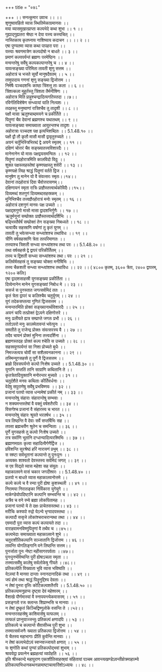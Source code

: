 +++
title = "०४८"

+++
।। सनत्कुमार उवाच ।। ।।  
शृणुष्वावहितो व्यास स्थितिमेकाग्रमानसः ।।  
मया व्यासमुखात्प्राप्ता कल्पभेदे कथा शुभा ।। १ ।।  
गुह्याद्गुह्यतरा श्रेष्ठा न देया यस्य कस्यचित् ।।  
नास्तिकाय कृतघ्नाय नाशिष्याय कदाचन ।। ।। २ ।।  
एषा पुण्यतमा व्यास कथा पापहरा परा ।।  
यस्याः श्रवणमात्रेण कल्पदोषो न बाधते ।। ३ ।।  
प्रमाणं कल्पपर्यन्तं ब्रह्मणः परमेष्ठिनः ।।  
मन्वन्तरेषु सर्वेषु कल्पकल्पान्तरेषु च ।। ४ ।।  
यावत्सङ्ख्या परिमिता तावती शृणु सत्तम ।।  
अहोरात्रं च भजते सूर्यो मानुषदैवतम् ।। ५ ।।  
तामुपादाय गणनां शृणु सङ्ख्या द्विजोत्तम ।।  
निमेषैः पञ्चदशभिः काष्ठा त्रिंशत्तु ताः कला ।। ६ ।।  
त्रिंशत्कला मुहूर्तस्तु त्रिंशता तैर्मनीषिणः ।।  
अहोरात्र मिति प्राहुश्चन्द्रादित्यगतिस्तदा ।।७।।  
रविर्गतिविशेषेण सन्ध्यायां याति नित्यशः ।।  
तदहस्तु मनुष्याणां रात्रिश्चैव तु तादृशी ।। ८ ।।  
पक्षौ मासा ऋतुश्चाब्दमयने च प्रकीर्तिते ।।  
पितॄणां चैव देवानां ब्रह्मणश्च यथातथम् ।। ९ ।।  
यावत्सङ्ख्या समाख्याता आयुरन्तश्च तादृशः ।।  
अहोरात्राः पञ्चदश पक्ष इत्यभिशब्दितः ।। 5.1.48.१० ।।  
पक्षौ द्वौ तौ कृतौ मासौ मासौ द्वावृतुरुच्यते ।।  
अयनं चर्तुभिस्त्रिभिरब्दं द्वे अयने स्मृतम् ।। ११ ।।  
दक्षिणं चोत्तरं चैव सङ्ख्यातत्त्वविशारदैः ।।  
मानेनानेन यो मासः पक्षद्वयसमन्वितः ।। १२ ।।  
पितॄणां तदहोरात्रमिति कालविदो विदुः ।।  
शुक्ल पक्षस्त्वहस्तेषां कृष्णपक्षस्तु शर्वरी ।। १३ ।।  
कृष्णपक्षे त्विह श्राद्धं पितॄणां वर्तते द्विज ।।  
मानुषेण तु मानेन यो वै संवत्सरः स्मृतः।।१४।।  
देवानां तदहोरात्रं दिवा चैवोत्तरायणम्।।  
दक्षिणायनं स्मृता रात्रिः प्राज्ञैस्तत्त्वार्थकोविदैः।।१५।।  
दिव्यमब्दं शतगुणं दिव्यमब्दसहस्रकम् ।।  
मुनिभिश्चैव तत्त्वज्ञैरहोरात्रं मनोः स्मृतम् ।। १६ ।।  
अहोरात्रं दशगुणं मानवः पक्ष उच्यते ।।  
पक्षाद्दशगुणो मासो मासा द्वादशभिर्गुणैः ।। १७ ।।  
ऋतुर्मनूनां सम्प्रोक्तः प्राज्ञैस्तत्त्वार्थदर्शिभिः ।।  
षड्भिस्तैर्वर्षं सम्प्रोक्तं तेन सङ्ख्या निबध्यते ।। १८ ।।  
चत्वार्येव सहस्राणि वर्षाणां तु कृतं युगम् ।।  
तावती तु भवेत्सन्ध्या सन्ध्यांशश्च तथाविधः ।। १९ ।।  
त्रीणि वर्षसहस्राणि त्रेता तत्परिमाणतः ।।  
तस्याश्च त्रिशती सन्ध्या सन्ध्यांशश्च तथा परः ।। 5.1.48.२० ।।  
तथा वर्षसहस्रे द्वे द्वापरं परिकीर्तितम् ।।  
तस्य च द्विशती सन्ध्या सन्ध्यांशश्च तथा। परः ।। २१ ।।  
कलिर्वर्षसहस्रं तु सङ्ख्या चोक्ता मनीषिभिः ।।  
तस्य चैकशती सन्ध्या सन्ध्यांशश्च तथाविधः ।। २२ ।। ( ४८०० कृतम्, ३६०० त्रेता, २४०० द्वापरम्, १२०० कलिः)  
एषा द्वादशसाहस्री युगसङ्ख्या प्रकीर्तिता ।।  
दिव्येनानेन मानेन युगसङ्ख्यां निबोध मे ।। २३ ।।  
ससर्ज स पुनस्तात जगत्सर्वमिदं ततः ।।  
कृतं त्रेता द्वापरं च कलिश्चैव चतुर्युगम् ।। २४ ।।  
युगं तदेकसप्तत्या गुणितं द्विजसत्तम ।।  
मन्वन्तरमिति प्रोक्तं सङ्ख्यानार्थविशारदैः ।। २५ ।।  
अयनं चापि तत्प्रोक्तं द्वेऽयने दक्षिणोत्तरे ।।  
मनुः प्रलीयते ह्यत्र सम्प्राप्ते जगतः प्रभौ ।। २६ ।।  
ततोऽपरो मनुः कालमेतावन्तं भवेत्पुनः ।।  
समतीते तु राजेन्द्र प्रोक्तः संवत्सरस्य वै ।। २७ ।।  
तदैव चायनं प्रोक्तं मुनिना तत्त्वदर्शिना ।।  
ब्रह्मणस्तदहः प्रोक्तं कल्प श्चेति स उच्यते ।। २८ ।।  
सहस्रयुगपर्यन्तं सा निशा प्रोच्यते बुधैः ।।  
निमज्जत्यत्र चोर्वी सा सशैलवनकानना ।। २९ ।।  
तस्मिन्युगसहस्रे तु पूर्णे वै द्विजसत्तम ।।  
ब्राह्मे दिवसपर्यन्ते कल्पो निःशेष उच्यते ।। 5.1.48.३० ।।  
युगानि सप्ततिं तानि साग्राणि कथितानि ते ।।  
कृतत्रेतादियुक्तानि मनोरन्तर मुच्यते ।। ३१ ।।  
चतुर्दशैते मनवः कथिताः कीर्तिवर्धनाः ।।  
वेदेषु सपुराणेषु सर्वेषु प्रभविष्णवः ।। ३२ ।।  
प्रजानां पतयो व्यास धन्यमेषां प्रकीर्त नम् ।। ३३ ।।  
मन्वन्तरेषु संहाराः संहारान्तेषु सम्भवाः ।  
न शक्यमन्तस्तेषां वै वक्तुं वर्षशतैरपि ।। ३४ ।।  
विसर्गश्च प्रजानां वै संहारस्य च भारत ।।।  
मन्वन्तरेषु संहारः श्रूयते भरतर्षभ ।। ३५ ।।  
यत्र तिष्ठन्ति वै देवाः सर्वे सप्तर्षिभिः सह ।।  
तपसा ब्रह्मचर्येण श्रुतेन च समन्विताः ।। ३६ ।।  
पूर्णे युगसहस्रे तु कल्पो निःशेष उच्यते ।।  
तत्र सर्वाणि भूतानि दग्धान्यादित्यरश्मिभिः ।। ३७ ।।  
ब्रह्माणमग्रतः कृत्वा सहादित्यैर्गणैर्द्विज ।।  
प्रविशन्ति सुरश्रेष्ठं हरिं नारायणं प्रभुम् ।। ३८ ।।  
स स्रष्टा सर्वभूतानां कल्पान्ते तु पुनःपुनः ।।  
अव्यक्तः शाश्वतो देवस्तस्य सर्वमिदं जगत् ।। ३९ ।।  
स एव विद्यते व्यास महेशा सह संयुतः ।।  
महाकालवने वासं चकार जगदीश्वरः ।। 5.1.48.४० ।।  
प्रलयो न बाधते व्यास महाकालवनोत्तमे ।।  
कल्पे कल्पे च वै रम्या पुरी ह्येषा कुशस्थली ।। ४१ ।।  
निरामया निरातङ्का निर्विकारा युगेयुगे ।।  
मार्कण्डेयोपदिष्टानि कल्पानि सम्भवन्ति च ।। ४२ ।।  
अत्रैव च वने रम्ये ब्रह्मा लोकपितामहः ।।  
प्रजानां पतयो ये ते दक्षः प्राचेतसस्तथा।। ४३ ।।  
मरीचिः कश्यपो रुद्रो येऽन्ये भृग्वादयस्तथा ।।  
कल्पादौ ससृजे लोकांश्चराचरान्यथा तथा ।। ४४ ।।  
एवमादौ पुरा व्यास कल्पं कल्पायते तदा ।।  
वाराहवामनविष्णुपितॄणां वै तथैव च ।।४५।।  
कल्पभेदाः समाख्याता महाकालवने शुभे ।।  
चतुराशीतिकल्पानि सञ्जातानि द्विजोत्तम ।। ४६ ।।  
तावन्ति योगलिङ्गानि वने तिष्ठन्ति सत्तम।।  
पुनर्जाता पुनः र्नष्टा महीसागरपर्वताः ।।४७।।  
पुनःपुनर्भविष्यन्ति पुरी ह्येषाऽचला स्मृता ।।  
तस्मात्सर्वेषु कालेषु सर्वलोकेषु गीयते ।।४८।।  
प्रतिकल्पेति विख्याता भुवि व्यास भविष्यति ।।  
येऽस्यां वै मानवा दान्ताः स्नानदानादिकं तथा ।। ४९ ।।  
जपं होमं तथा श्राद्धं पितॄनुद्दिश्य देवताः ।।  
न तेषां पुनरा वृत्तिः कोटिकल्पशतैरपि ।। 5.1.48.५० ।।  
प्रतिकल्पामनुप्राप्य दृष्ट्वा देवं महेश्वरम् ।।  
वैशाखे पौर्णमास्यां वै स्नापयन्त्येकवासरम् ।। ५१ ।।  
प्रसङ्गतो रजः क्लान्तः शिप्राम्भसि च मानवाः ।।  
न तेषां दुष्कृतं किञ्चिद्विष्णुलोके वसन्ति ते ।।५२।।  
मन्वन्तरसहस्रेषु काशिवासेषु यत्फलम् ।।  
तत्फलं प्राप्नुयाज्जन्तुः प्रतिकल्पं क्षणादपि ।। ५३ ।।  
प्रतिकल्पे च कल्पान्ते सैवासीच्च पुरी शुभा ।।  
तस्मात्सर्वजनैः ख्याता प्रतिकल्पा द्विजोत्तम ।। ५४ ।।  
ये चैतस्य महाभागाः प्रीतिं कुर्वन्ति मानवाः ।।  
न तेषां कल्पभेदोऽयं स्वप्नवज्जायते क्षणात् ।। ५५ ।।  
यः शृणोति कथां पुण्यां प्रतिकल्पोद्भवां शुभाम् ।।  
श्रावयेद्वा प्रयत्नेन ब्रह्महत्यां व्यपोहति ।। ५६ ।।  
इति श्रीस्कान्दे महापुराण एकाशीतिसाहस्र्यां संहितायां पञ्चम आवन्त्यखण्डेऽवन्तीक्षेत्रमाहात्म्ये प्रतिकल्पाभिधानकथनन्नामाष्टाचत्वारिंशोऽध्यायः ।। ४८ ।।